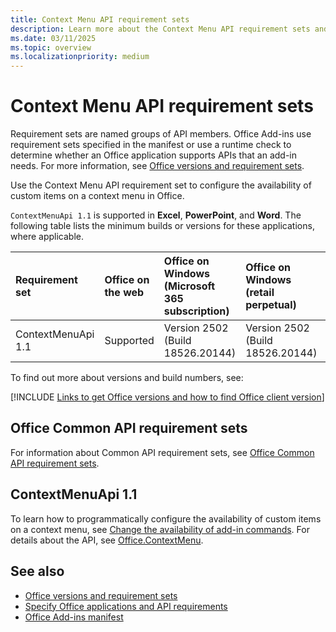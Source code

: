 ```yaml
---
title: Context Menu API requirement sets
description: Learn more about the Context Menu API requirement sets and the platforms it supports.
ms.date: 03/11/2025
ms.topic: overview
ms.localizationpriority: medium
---
```


# Context Menu API requirement sets

Requirement sets are named groups of API members. Office Add-ins use requirement sets specified in the manifest or use a runtime check to determine whether an Office application supports APIs that an add-in needs. For more information, see [Office versions and requirement sets](/office/dev/add-ins/develop/office-versions-and-requirement-sets).

Use the Context Menu API requirement set to configure the availability of custom items on a context menu in Office.

`ContextMenuApi 1.1` is supported in **Excel**, **PowerPoint**, and **Word**. The following table lists the minimum builds or versions for these applications, where applicable.

| Requirement set | Office on the web | Office on Windows<br>(Microsoft 365 subscription) | Office on Windows<br>(retail perpetual) | Office on Windows<br>(volume-licensed perpetual) | Office on Mac | Office on iOS | Outlook on Android |
|:-----|:-----|:-----|:-----|:-----|:-----|:-----|:-----|
| ContextMenuApi 1.1 | Supported | Version 2502 (Build 18526.20144) | Version 2502 (Build 18526.20144) | Not supported | Version 16.94 (25020927) | Not supported | Not supported |

To find out more about versions and build numbers, see:

[!INCLUDE [Links to get Office versions and how to find Office client version](../../includes/links-get-office-versions-builds.md)]

## Office Common API requirement sets

For information about Common API requirement sets, see [Office Common API requirement sets](office-add-in-requirement-sets.md).

## ContextMenuApi 1.1

To learn how to programmatically configure the availability of custom items on a context menu, see [Change the availability of add-in commands](/office/dev/add-ins/design/disable-add-in-commands). For details about the API, see [Office.ContextMenu](/javascript/api/office/office.contextmenu).

## See also

- [Office versions and requirement sets](/office/dev/add-ins/develop/office-versions-and-requirement-sets)
- [Specify Office applications and API requirements](/office/dev/add-ins/develop/specify-office-hosts-and-api-requirements)
- [Office Add-ins manifest](/office/dev/add-ins/develop/add-in-manifests)
